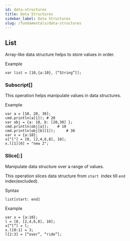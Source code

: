 ```yaml
---
id: data-structures
title: Data Structures
sidebar_label: Data Structures
slug: /fundamentals/data-structures
---
```


<!-- # Data Structures -->



## List

Array-like data structure helps to store values in order.

Example

``` 
var list = [10,{a:10}, [“String”]];
```

### Subscript[]

This operation helps manipulate values in data structures.	

Example

``` 
var a = [10, 20, 30];	
cmd.println(a[1]); # 20	
var obj = {a: 10, b: [20,30] };	
cmd.println(obj[a]); 	# 10	
cmd.println(obj[b][1]); 	# 30
var x = {a:10};
x["l"] = [0, [2,4,6,8], 10];
x.l[1][0] = "new 2";
```



### Slice[:]

Manipulate data structure over a range of values. 

This operation slices data structure from `start `index till `end` index(excluded).

Syntax

```
list[start: end]
```


Example

```
var x = {a:10};
l = [0, [2,4,6,8], 10];	
x[“l”] = l;	
x.l[0:1] = 3;		
l[2:3] = [“over”, “ride”];
```



